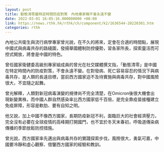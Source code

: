 ```yaml
---
layout: post
title: 動態清零屬特定時間防疫對策　內地專家稱不會永遠不變
date: 2022-03-01 16:05:16.000000000 +08:00
link: https://news.rthk.hk/rthk/ch/component/k2/1636544-20220301.htm
categories: rthk
---
```


內地公共衛生與流行病學專家曾光說，在不久的將來，定會在合適的時間點，展現中國式與病毒共存的路綫圖，發揚舉國體制防控優勢，習各家所長，探索靈活而可控式開放，將會是中國的特色。

曾任國家衛健委高級別專家組成員的曾光在社交媒體撰文指，「動態清零」是中國在特定時間內的防疫對策，不會永遠不變。在對發病、死亡容易容忍的情況下與病毒共存，是人類的長遠目標，當前西方國家迫不及待實施與病毒共存，對中國風險很大，不宜隨之起舞。

曾光解釋，人類對新冠病毒演變的規律尚不完全清楚，在Omicron後很大機會出現新變異株，而中國人群自然感染率比西方國家低千百倍，是完全靠疫苗接種建立免疫屏障，形容是軟肋、要有自知之明。

他又說，加上中國不像西方國家，長期防疫新冠不利，面臨巨大的社會經濟壓力，完全沒有必要在全球疫情的高峰期打開國門，也不宜於冬天末春初，呼吸道傳染病傳播的季節放鬆防控措施。

曾光說，西方國家率先邁出與病毒共存的實踐探索步伐，風險很大，勇氣可嘉，中國要冷靜和虛心觀察、借鑒西方國家的經驗和教訓。
